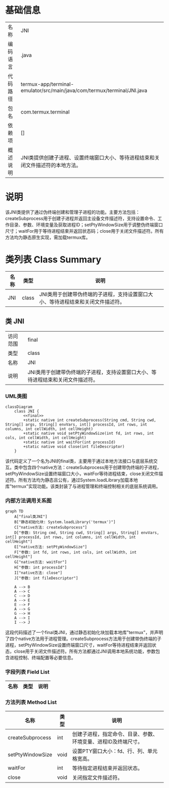 # 基础信息

|      |      |
|------|------|
| 名称 | JNI |
| 编码语言 | .java |
| 代码路径 | termux-app/terminal-emulator/src/main/java/com/termux/terminal/JNI.java |
| 包名 | com.termux.terminal |
| 依赖项 | [] |
| 概述说明 | JNI类提供创建子进程、设置终端窗口大小、等待进程结束和关闭文件描述符的本地方法。 |

# 说明

该JNI类提供了通过伪终端创建和管理子进程的功能。主要方法包括：createSubprocess用于创建子进程并返回主设备文件描述符，支持设置命令、工作目录、参数、环境变量及获取进程ID；setPtyWindowSize用于调整伪终端窗口尺寸；waitFor用于等待进程结束并返回状态码；close用于关闭文件描述符。所有方法均为静态原生实现，需加载termux库。

# 类列表 Class Summary

| 名称   | 类型  | 说明 |
|-------|------|-------------|
| JNI | class | JNI类用于创建带伪终端的子进程，支持设置窗口大小、等待进程结束和关闭文件描述符。 |



## 类 JNI

|      |      |
|------|------|
| 访问范围 | final |
| 类型 | class |
| 名称 | JNI |
| 说明 | JNI类用于创建带伪终端的子进程，支持设置窗口大小、等待进程结束和关闭文件描述符。 |


### UML类图

```mermaid
classDiagram
    class JNI {
        <<final>>
        +static native int createSubprocess(String cmd, String cwd, String[] args, String[] envVars, int[] processId, int rows, int columns, int cellWidth, int cellHeight)
        +static native void setPtyWindowSize(int fd, int rows, int cols, int cellWidth, int cellHeight)
        +static native int waitFor(int processId)
        +static native void close(int fileDescriptor)
    }
```

该代码定义了一个名为JNI的final类，主要用于通过本地方法接口与底层系统交互。类中包含四个native方法：createSubprocess用于创建带伪终端的子进程，setPtyWindowSize设置终端窗口大小，waitFor等待进程结束，close关闭文件描述符。所有方法均为静态且公有，通过System.loadLibrary加载本地库"termux"实现功能。该类封装了与进程管理和终端控制相关的底层系统调用。


### 内部方法调用关系图

```mermaid
graph TD
    A["final类JNI"]
    B["静态初始化块: System.loadLibrary('termux')"]
    C["native方法: createSubprocess"]
    D["参数: String cmd, String cwd, String[] args, String[] envVars, int[] processId, int rows, int columns, int cellWidth, int cellHeight"]
    E["native方法: setPtyWindowSize"]
    F["参数: int fd, int rows, int cols, int cellWidth, int cellHeight"]
    G["native方法: waitFor"]
    H["参数: int processId"]
    I["native方法: close"]
    J["参数: int fileDescriptor"]

    A --> B
    A --> C
    C --> D
    A --> E
    E --> F
    A --> G
    G --> H
    A --> I
    I --> J
```

这段代码描述了一个final类JNI，通过静态初始化块加载本地库"termux"，并声明了四个native方法用于进程管理。createSubprocess方法用于创建带伪终端的子进程，setPtyWindowSize设置终端窗口尺寸，waitFor等待进程结束并返回状态，close用于关闭文件描述符。所有方法都通过JNI调用本地系统功能，参数包含进程控制、终端配置等必要信息。

### 字段列表 Field List

| 名称  | 类型  | 说明 |
|-------|-------|------|

### 方法列表 Method List

| 名称  | 类型  | 说明 |
|-------|-------|------|
| createSubprocess | int | 创建子进程，指定命令、目录、参数、环境变量、进程ID及终端尺寸。 |
| setPtyWindowSize | void | 设置PTY窗口大小：fd、行、列、单元格宽高。 |
| waitFor | int | 等待指定进程结束并返回状态。 |
| close | void | 关闭指定文件描述符。 |




